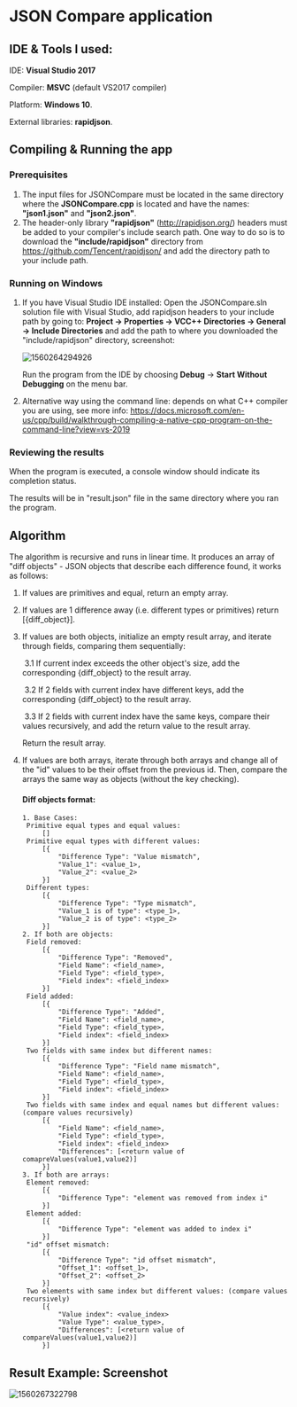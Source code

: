 # JSON Compare application

## IDE & Tools I used:

IDE: **Visual Studio 2017**  

Compiler:  **MSVC** (default VS2017 compiler)

Platform: **Windows 10**.

External libraries: **rapidjson**.

## Compiling & Running the app

### Prerequisites

1. The input files for JSONCompare must be located in the same directory where the **JSONCompare.cpp** is located and have the names: **"json1.json"** and **"json2.json"**.
2. The header-only library **"rapidjson"** (<http://rapidjson.org/>) headers must be added to your compiler's include search path. One way to do so is to download the **"include/rapidjson"** directory from <https://github.com/Tencent/rapidjson/> and add the directory path to your include path.

### Running on Windows

1. If you have Visual Studio IDE installed:  Open the JSONCompare.sln solution file with Visual Studio, add rapidjson headers to your include path by going to: **Project -> Properties -> VCC++ Directories -> General -> Include Directories** and add the path to where you downloaded the "include/rapidjson" directory, screenshot:

   ![1560264294926](https://i.ibb.co/F7ctdX1/1560264294926.png)

   

   Run the program from the IDE by choosing **Debug** -> **Start Without Debugging** on the menu bar.

2. Alternative way using the command line: depends on what C++ compiler you are using, see more info: <https://docs.microsoft.com/en-us/cpp/build/walkthrough-compiling-a-native-cpp-program-on-the-command-line?view=vs-2019>

### Reviewing the results

When the program is executed, a console window should indicate its completion status.

The results will be in "result.json" file in the same directory where you ran the program.



## Algorithm

The algorithm is recursive and runs in linear time. It produces an array of "diff objects" - JSON objects that describe each difference found, it works as follows:

1. If values are primitives and equal, return an empty array.

2. If values are 1 difference away (i.e. different types or primitives) return [{diff_object}].

3. If values are both objects, initialize an empty result array, and iterate through fields, comparing them sequentially:

   ​	3.1 If current index exceeds the other object's size, add the corresponding {diff_object} to the result array.

   ​	3.2 If 2 fields with current index have different keys, add the corresponding {diff_object} to the result array.

   ​	3.3 If 2 fields with current index have the same keys, compare their values recursively, and add the return value to the result array.

   Return the result array.

4. If values are both arrays, iterate through both arrays and change all of the "id" values to be their offset from the previous id. Then, compare the arrays the same way as objects (without the key checking).

   #### Diff objects format:

   ```
   1. Base Cases:
   	Primitive equal types and equal values:
   		[]
   	Primitive equal types with different values:
   		[{
   			"Difference Type": "Value mismatch",
   			"Value_1": <value_1>,
   			"Value_2": <value_2>
   		}]
   	Different types:
   		[{
   			"Difference Type": "Type mismatch",
   			"Value_1 is of type": <type_1>,
   			"Value_2 is of type": <type_2>
   		}]
   2. If both are objects:
   	Field removed:
   		[{
   			"Difference Type": "Removed",
   			"Field Name": <field_name>,
   			"Field Type": <field_type>,
   			"Field index": <field_index>
   		}]
   	Field added:
   		[{
   			"Difference Type": "Added",
   			"Field Name": <field_name>,
   			"Field Type": <field_type>,
   			"Field index": <field_index>
   		}]
   	Two fields with same index but different names:
   		[{
   			"Difference Type": "Field name mismatch",
   			"Field Name": <field_name>,
   			"Field Type": <field_type>,
   			"Field index": <field_index>
   		}]
   	Two fields with same index and equal names but different values: (compare values recursively)
   		[{
   			"Field Name": <field_name>,
   			"Field Type": <field_type>,
   			"Field index": <field_index>
   			"Differences": [<return value of comapreValues(value1,value2)]
   		}]
   3. If both are arrays:
   	Element removed:
   		[{
   			"Difference Type": "element was removed from index i"
   		}]
   	Element added:
   		[{
   			"Difference Type": "element was added to index i"
   		}]
   	"id" offset mismatch:
   		[{
   			"Difference Type": "id offset mismatch",
   			"Offset_1": <offset_1>,
   			"Offset_2": <offset_2>
   		}]
   	Two elements with same index but different values: (compare values recursively)
   		[{
   			"Value index": <value_index>
   			"Value Type": <value_type>,
   			"Differences": [<return value of compareValues(value1,value2)]
   		}]
   ```

   

## Result Example: Screenshot

![1560267322798](https://i.ibb.co/7khbN8M/1560267322798.png)
